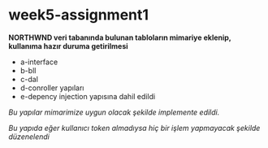# week5-assignment1

**NORTHWND veri tabanında bulunan tabloların mimariye eklenip, kullanıma hazır duruma getirilmesi**

- a-interface 
- b-bll 
- c-dal 
- d-conroller yapıları 
- e-depency injection yapısına dahil edildi 
 
*Bu yapılar mimarimize uygun olacak şekilde implemente edildi.*

*Bu yapıda eğer kullanıcı token almadıysa hiç bir işlem yapmayacak şekilde düzenelendi*
